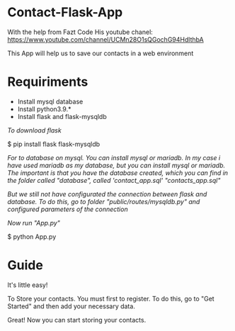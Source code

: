 # Contact-Flask-App

With the help from Fazt Code
His youtube chanel: https://www.youtube.com/channel/UCMn28O1sQGochG94HdlthbA 

 This App will help us to save our contacts in a web environment

# Requiriments
- Install mysql database
- Install python3.9.*
- Install flask and flask-mysqldb

*To download flask*

$ pip install flask flask-mysqldb

*For to database on mysql. You can install mysql or mariadb.*
*In my case i have used mariadb as my database, but you can* 
*install mysql or mariadb.*
*The important is that you have the database created, which you can find in the folder called "database", called 'contact_app.sql'*
*"contacts_app.sql"*

*But we still not have configurated the connection between flask and*
*database. To do this, go to folder "public/routes/mysqldb.py" and*
*configured parameters of the connection*

*Now run "App.py"*

$ python App.py

# Guide

It's little easy!

To Store your contacts. You must first to register.
To do this, go to "Get Started" and then add your necessary data.

Great! Now you can start storing your contacts.






